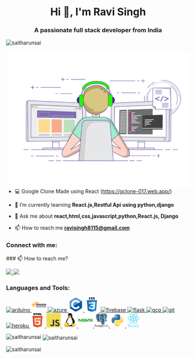 <h1 align="center">Hi 👋, I'm Ravi Singh</h1>
<h3 align="center">A passionate full stack developer from India</h3>

<p align="left"> <img src="https://komarev.com/ghpvc/?username=saitharunsai&label=Profile%20views&color=0e75b6&style=flat" alt="saitharunsai" /> </p>

<img align="right" alt="GIF" src="https://raw.githubusercontent.com/devSouvik/devSouvik/master/gif3.gif" width="500"/>

- 💻 Google Clone Made using React (https://gclone-017.web.app/)

- 🌱 I’m currently learning **React.js,Restful Api using python,django**
 
- 💬 Ask me about **react,html,css,javascript,python,React.js, Django**

- 📫 How to reach me **ravisingh8115@gmail.com**

<h3 align="left">Connect with me:</h3>
### 📫 How to reach me?

<p float="left">
  <a href="https://www.linkedin.com/in/ravi-singh-a768001ba/" target="_blank" >
    <img src="https://logodix.com/logo/4340.png"  height="40" />
  </a>

  <a href="ravisingh8115@gmail.com" target="_blank" >
    <img src="https://www.clipartkey.com/mpngs/m/230-2300906_transparent-outlook-icon-png-small-email-logo-png.png"  height="40" />
  </a>
 </p>

<h3 align="left">Languages and Tools:</h3>
<p align="left"> <a href="https://www.arduino.cc/" target="_blank"> <img src="https://cdn.worldvectorlogo.com/logos/arduino-1.svg" alt="arduino" width="40" height="40"/> </a> <a href="https://aws.amazon.com" target="_blank"> <img src="https://raw.githubusercontent.com/devicons/devicon/master/icons/amazonwebservices/amazonwebservices-original-wordmark.svg" alt="aws" width="40" height="40"/> </a> <a href="https://azure.microsoft.com/en-in/" target="_blank"> <img src="https://www.vectorlogo.zone/logos/microsoft_azure/microsoft_azure-icon.svg" alt="azure" width="40" height="40"/> </a> <a href="https://www.cprogramming.com/" target="_blank"> <img src="https://raw.githubusercontent.com/devicons/devicon/master/icons/c/c-original.svg" alt="c" width="40" height="40"/> </a> <a href="https://www.w3schools.com/css/" target="_blank"> <img src="https://raw.githubusercontent.com/devicons/devicon/master/icons/css3/css3-original-wordmark.svg" alt="css3" width="40" height="40"/> </a> <a href="https://firebase.google.com/" target="_blank"> <img src="https://www.vectorlogo.zone/logos/firebase/firebase-icon.svg" alt="firebase" width="40" height="40"/> </a> <a href="https://flask.palletsprojects.com/" target="_blank"> <img src="https://www.vectorlogo.zone/logos/pocoo_flask/pocoo_flask-icon.svg" alt="flask" width="40" height="40"/> </a> <a href="https://cloud.google.com" target="_blank"> <img src="https://www.vectorlogo.zone/logos/google_cloud/google_cloud-icon.svg" alt="gcp" width="40" height="40"/> </a> <a href="https://git-scm.com/" target="_blank"> <img src="https://www.vectorlogo.zone/logos/git-scm/git-scm-icon.svg" alt="git" width="40" height="40"/> </a> <a href="https://heroku.com" target="_blank"> <img src="https://www.vectorlogo.zone/logos/heroku/heroku-icon.svg" alt="heroku" width="40" height="40"/> </a> <a href="https://www.w3.org/html/" target="_blank"> <img src="https://raw.githubusercontent.com/devicons/devicon/master/icons/html5/html5-original-wordmark.svg" alt="html5" width="40" height="40"/> </a> <a href="https://developer.mozilla.org/en-US/docs/Web/JavaScript" target="_blank"> <img src="https://raw.githubusercontent.com/devicons/devicon/master/icons/javascript/javascript-original.svg" alt="javascript" width="40" height="40"/> </a> <a href="https://www.linux.org/" target="_blank"> <img src="https://raw.githubusercontent.com/devicons/devicon/master/icons/linux/linux-original.svg" alt="linux" width="40" height="40"/> </a> <a href="https://www.nginx.com" target="_blank"> <img src="https://raw.githubusercontent.com/devicons/devicon/master/icons/nginx/nginx-original.svg" alt="nginx" width="40" height="40"/> </a> <a href="https://www.postgresql.org" target="_blank"> <img src="https://raw.githubusercontent.com/devicons/devicon/master/icons/postgresql/postgresql-original-wordmark.svg" alt="postgresql" width="40" height="40"/> </a> <a href="https://www.python.org" target="_blank"> <img src="https://raw.githubusercontent.com/devicons/devicon/master/icons/python/python-original.svg" alt="python" width="40" height="40"/> </a> <a href="https://reactjs.org/" target="_blank"> <img src="https://raw.githubusercontent.com/devicons/devicon/master/icons/react/react-original-wordmark.svg" alt="react" width="40" height="40"/> </a> </p>



<p><img align="left" src="https://github-readme-stats.vercel.app/api/top-langs?username=saitharunsai&show_icons=true&locale=en&layout=compact" alt="saitharunsai" /></p>

<p>&nbsp;<img align="center" src="https://github-readme-stats.vercel.app/api?username=saitharunsai&show_icons=true&locale=en" alt="saitharunsai" /></p>

<p><img align="center" src="https://github-readme-streak-stats.herokuapp.com/?user=saitharunsai&" alt="saitharunsai" /></p>
